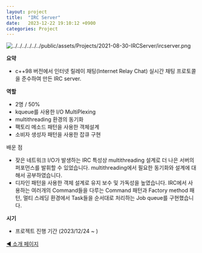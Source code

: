 ```yaml
---
layout: project
title:  "IRC Server"
date:   2023-12-22 19:10:12 +0900
categories: Project
---
```


![../../../../../../public/assets/Projects/2021-08-30-IRCServer/ircserver.png](../../../../../../public/assets/Projects/2021-08-30-IRCServer/ircserver.png)

**요약**

- c++98 버전에서 인터넷 릴레이 채팅(Internet Relay Chat) 실시간 채팅 프로토콜을 준수하여 만든 IRC server.

**역할**

- 2명 / 50%
- kqueue를 사용한 I/O MultiPlexing
- multithreading 환경의 동기화
- 팩토리 메소드 패턴을 사용한 객체설계
- 소비자 생성자 패턴을 사용한 잡큐 구현

배운 점

- 잦은 네트워크 I/O가 발생하는 IRC 특성상 multithreading 설계로 더 나은 서버의 퍼포먼스를 발휘할 수 있었습니다. multithreading에서 필요한 동기화와 설계에 대해서 공부하였습니다.
- 디자인 패턴을 사용한 객체 설계로 유지 보수 및 가독성을 높였습니다. IRC에서 사용하는 여러개의 Command들을 다루는 Command 패턴과 Factory method 패턴, 멀티 스레딩 환경에서 Task들을 순서대로 처리하는 Job queue를 구현했습니다.

**시기**

- 프로젝트 진행 기간 (2023/12/24 ~ )

[](https://github.com/kimwoo123/IRC)

[◀ 소개 페이지](https://kimwooseok.com/about/)